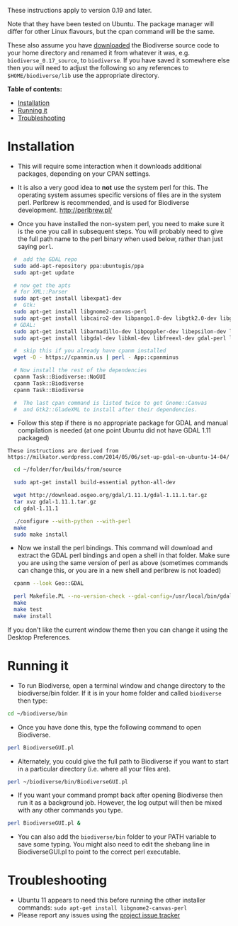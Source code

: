 These instructions apply to version 0.19 and later.

Note that they have been tested on Ubuntu.  The package manager will differ for other Linux flavours, but the cpan command will be the same.

These also assume you have [downloaded](http://code.google.com/p/biodiverse/downloads/list) the Biodiverse source code to your home directory and renamed it from whatever it was, e.g. `biodiverse_0.17_source`, to `biodiverse`.  If you have saved it somewhere else then you will need to adjust the following so any references to `$HOME/biodiverse/lib` use the appropriate directory.

**Table of contents:**
* [Installation](#installation)
* [Running it](#running-it)
* [Troubleshooting](#troubleshooting)


# Installation #

  * This will require some interaction when it downloads additional packages, depending on your CPAN settings.

  * It is also a very good idea to **not** use the system perl for this.  The operating system assumes specific versions of files are in the system perl.  Perlbrew is recommended, and is used for Biodiverse development.  http://perlbrew.pl/

  * Once you have installed the non-system perl, you need to make sure it is the one you call in subsequent steps.  You will probably need to give the full path name to the perl binary when used below, rather than just saying `perl`.


```bash
  #  add the GDAL repo
  sudo add-apt-repository ppa:ubuntugis/ppa 
  sudo apt-get update

  # now get the apts
  # for XML::Parser
  sudo apt-get install libexpat1-dev
  #  Gtk:
  sudo apt-get install libgnome2-canvas-perl
  sudo apt-get install libcairo2-dev libpango1.0-dev libgtk2.0-dev libgnomecanvas2-dev libglade2-dev
  # GDAL:
  sudo apt-get install libarmadillo-dev libpoppler-dev libepsilon-dev liblzma-dev
  sudo apt-get install libgdal-dev libkml-dev libfreexl-dev gdal-perl libogdi3.2-dev

  #  skip this if you already have cpanm installed
  wget -O - https://cpanmin.us | perl - App::cpanminus

  # Now install the rest of the dependencies
  cpanm Task::Biodiverse::NoGUI
  cpanm Task::Biodiverse
  cpanm Task::Biodiverse

  #  The last cpan command is listed twice to get Gnome::Canvas
  #  and Gtk2::GladeXML to install after their dependencies.

```

  *  Follow this step if there is no appropriate package for GDAL and manual compilation is needed (at one point Ubuntu did not have GDAL 1.11 packaged)
  
    These instructions are derived from https://milkator.wordpress.com/2014/05/06/set-up-gdal-on-ubuntu-14-04/

```bash
  cd ~/folder/for/builds/from/source

  sudo apt-get install build-essential python-all-dev

  wget http://download.osgeo.org/gdal/1.11.1/gdal-1.11.1.tar.gz
  tar xvz gdal-1.11.1.tar.gz
  cd gdal-1.11.1

  ./configure --with-python --with-perl
  make
  sudo make install
```

  *  Now we install the perl bindings.
    This command will download and extract the GDAL
    perl bindings and open a shell in that folder.
    Make sure you are using the same version of perl as above
    (sometimes commands can change this, or you are in a new shell and perlbrew is not loaded)

```bash
  cpanm --look Geo::GDAL

  perl Makefile.PL --no-version-check --gdal-config=/usr/local/bin/gdal-config
  make
  make test
  make install
```

If you don't like the current window theme then you can change it using the Desktop Preferences.


# Running it #

  * To run Biodiverse, open a terminal window and change directory to the biodiverse/bin folder.  If it is in your home folder and called `biodiverse` then type:
```bash
cd ~/biodiverse/bin
```
  * Once you have done this, type the following command to open Biodiverse.
```bash
perl BiodiverseGUI.pl
```
  * Alternately, you could give the full path to Biodiverse if you want to start in a particular directory (i.e. where all your files are).
```bash
perl ~/biodiverse/bin/BiodiverseGUI.pl
```
  * If you want your command prompt back after opening Biodiverse then run it as a background job.  However, the log output will then be mixed with any other commands you type.
```bash
perl BiodiverseGUI.pl &
```


  * You can also add the `biodiverse/bin` folder to your PATH variable to save some typing. You might also need to edit the shebang line in BiodiverseGUI.pl to point to the correct perl executable.

# Troubleshooting #
  * Ubuntu 11 appears to need this before running the other installer commands:  `sudo apt-get install libgnome2-canvas-perl`
  * Please report any issues using the [project issue tracker](https://github.com/shawnlaffan/biodiverse/issues/)